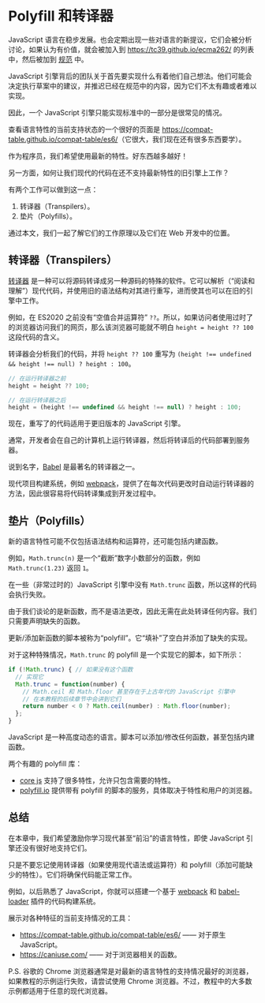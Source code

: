 
# Polyfill 和转译器

JavaScript 语言在稳步发展。也会定期出现一些对语言的新提议，它们会被分析讨论，如果认为有价值，就会被加入到 <https://tc39.github.io/ecma262/> 的列表中，然后被加到 [规范](http://www.ecma-international.org/publications/standards/Ecma-262.htm) 中。

JavaScript 引擎背后的团队关于首先要实现什么有着他们自己想法。他们可能会决定执行草案中的建议，并推迟已经在规范中的内容，因为它们不太有趣或者难以实现。

因此，一个 JavaScript 引擎只能实现标准中的一部分是很常见的情况。

查看语言特性的当前支持状态的一个很好的页面是 <https://compat-table.github.io/compat-table/es6/>（它很大，我们现在还有很多东西要学）。

作为程序员，我们希望使用最新的特性。好东西越多越好！

另一方面，如何让我们现代的代码在还不支持最新特性的旧引擎上工作？

有两个工作可以做到这一点：

1. 转译器（Transpilers）。
2. 垫片（Polyfills）。

通过本文，我们一起了解它们的工作原理以及它们在 Web 开发中的位置。

## 转译器（Transpilers）

[转译器](https://en.wikipedia.org/wiki/Source-to-source_compiler) 是一种可以将源码转译成另一种源码的特殊的软件。它可以解析（“阅读和理解”）现代代码，并使用旧的语法结构对其进行重写，进而使其也可以在旧的引擎中工作。

例如，在 ES2020 之前没有“空值合并运算符” `??`。所以，如果访问者使用过时了的浏览器访问我们的网页，那么该浏览器可能就不明白 `height = height ?? 100` 这段代码的含义。

转译器会分析我们的代码，并将 `height ?? 100` 重写为 `(height !== undefined && height !== null) ? height : 100`。

```js
// 在运行转译器之前
height = height ?? 100;

// 在运行转译器之后
height = (height !== undefined && height !== null) ? height : 100;
```

现在，重写了的代码适用于更旧版本的 JavaScript 引擎。

通常，开发者会在自己的计算机上运行转译器，然后将转译后的代码部署到服务器。

说到名字，[Babel](https://babeljs.io) 是最著名的转译器之一。

现代项目构建系统，例如 [webpack](https://webpack.js.org/)，提供了在每次代码更改时自动运行转译器的方法，因此很容易将代码转译集成到开发过程中。

## 垫片（Polyfills）

新的语言特性可能不仅包括语法结构和运算符，还可能包括内建函数。

例如，`Math.trunc(n)` 是一个“截断”数字小数部分的函数，例如 `Math.trunc(1.23)` 返回 `1`。

在一些（非常过时的）JavaScript 引擎中没有 `Math.trunc` 函数，所以这样的代码会执行失败。

由于我们谈论的是新函数，而不是语法更改，因此无需在此处转译任何内容。我们只需要声明缺失的函数。

更新/添加新函数的脚本被称为“polyfill”。它“填补”了空白并添加了缺失的实现。

对于这种特殊情况，`Math.trunc` 的 polyfill 是一个实现它的脚本，如下所示：

```js
if (!Math.trunc) { // 如果没有这个函数
  // 实现它
  Math.trunc = function(number) {
    // Math.ceil 和 Math.floor 甚至存在于上古年代的 JavaScript 引擎中
    // 在本教程的后续章节中会讲到它们
    return number < 0 ? Math.ceil(number) : Math.floor(number);
  };
}
```

JavaScript 是一种高度动态的语言。脚本可以添加/修改任何函数，甚至包括内建函数。

两个有趣的 polyfill 库：
- [core js](https://github.com/zloirock/core-js) 支持了很多特性，允许只包含需要的特性。
- [polyfill.io](http://polyfill.io) 提供带有 polyfill 的脚本的服务，具体取决于特性和用户的浏览器。


## 总结

在本章中，我们希望激励你学习现代甚至“前沿”的语言特性，即使 JavaScript 引擎还没有很好地支持它们。

只是不要忘记使用转译器（如果使用现代语法或运算符）和 polyfill（添加可能缺少的特性）。它们将确保代码能正常工作。

例如，以后熟悉了 JavaScript，你就可以搭建一个基于 [webpack](https://webpack.js.org/) 和 [babel-loader](https://github.com/babel/babel-loader) 插件的代码构建系统。

展示对各种特征的当前支持情况的工具：
- <https://compat-table.github.io/compat-table/es6/> —— 对于原生 JavaScript。
- <https://caniuse.com/> —— 对于浏览器相关的函数。

P.S. 谷歌的 Chrome 浏览器通常是对最新的语言特性的支持情况最好的浏览器，如果教程的示例运行失败，请尝试使用 Chrome 浏览器。不过，教程中的大多数示例都适用于任意的现代浏览器。
